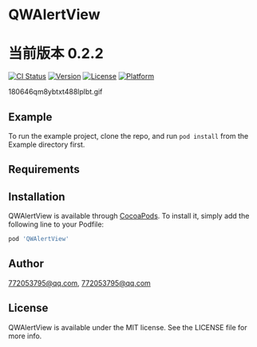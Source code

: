 # QWAlertView
# 当前版本 0.2.2
[![CI Status](http://img.shields.io/travis/772053795@qq.com/QWAlertView.svg?style=flat)](https://travis-ci.org/772053795@qq.com/QWAlertView)
[![Version](https://img.shields.io/cocoapods/v/QWAlertView.svg?style=flat)](http://cocoapods.org/pods/QWAlertView)
[![License](https://img.shields.io/cocoapods/l/QWAlertView.svg?style=flat)](http://cocoapods.org/pods/QWAlertView)
[![Platform](https://img.shields.io/cocoapods/p/QWAlertView.svg?style=flat)](http://cocoapods.org/pods/QWAlertView)


180646qm8ybtxt488lplbt.gif
## Example

To run the example project, clone the repo, and run `pod install` from the Example directory first.

## Requirements

## Installation

QWAlertView is available through [CocoaPods](http://cocoapods.org). To install
it, simply add the following line to your Podfile:

```ruby
pod 'QWAlertView'
```

## Author

772053795@qq.com, 772053795@qq.com

## License

QWAlertView is available under the MIT license. See the LICENSE file for more info.


